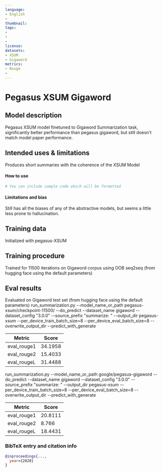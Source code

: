 ```yaml
---
language: 
- English
-
thumbnail: 
tags:
- 
-
- 
license: 
datasets:
- XSUM 
- Gigaword
metrics:
- Rouge
-
---
```


# Pegasus XSUM Gigaword

## Model description

Pegasus XSUM model finetuned to Gigaword Summarization task, significantly better performance than pegasus gigaword, but still doesn't match model paper performance.  

## Intended uses & limitations
Produces short summaries with the coherence of the XSUM Model
#### How to use

```python
# You can include sample code which will be formatted
```

#### Limitations and bias

Still has all the biases of any of the abstractive models, but seems a little less prone to hallucination. 
## Training data

Initialized with pegasus-XSUM

## Training procedure

Trained for 11500 iterations on Gigaword corpus using OOB seq2seq (from hugging face using the default parameters)

## Eval results
Evaluated on Gigaword test set (from hugging face using the default parameters)
run_summarization.py     --model_name_or_path pegasus-xsum/checkpoint-11500/   --do_predict   --dataset_name gigaword   --dataset_config "3.0.0"     --source_prefix "summarize: "     --output_dir  pegasus-xsum    --per_device_train_batch_size=8     --per_device_eval_batch_size=8     --overwrite_output_dir     --predict_with_generate

| Metric      | Score |
| ----------- | ----------- |
| eval_rouge1 | 34.1958   |
| eval_rouge2 | 15.4033   |
| eval_rougeL | 31.4488  |


run_summarization.py     --model_name_or_path google/pegasus-gigaword   --do_predict   --dataset_name gigaword   --dataset_config "3.0.0"     --source_prefix "summarize: "     --output_dir  pegasus-xsum    --per_device_train_batch_size=8     --per_device_eval_batch_size=8     --overwrite_output_dir     --predict_with_generate

| Metric      | Score |
| ----------- | ----------- |
| eval_rouge1 | 20.8111   |
| eval_rouge2 | 8.766   |
| eval_rougeL | 18.4431  |


### BibTeX entry and citation info

```bibtex
@inproceedings{...,
  year={2020}
}
```
